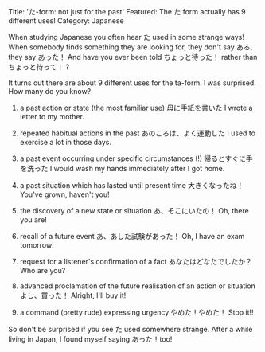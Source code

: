Title: 'た-form: not just for the past'
Featured: The た form actually has 9 different uses!
Category: Japanese

When studying Japanese you often hear た used in some strange ways! When
somebody finds something they are looking for, they don't say ある, they say
あった！ And have you ever been told ちょっと待った！ rather than
ちょっと待って！ ?

It turns out there are about 9 different uses for the ta-form. I was surprised.
How many do you know?

1. a past action or state (the most familiar use) 母に手紙を書いた I wrote a
   letter to my mother.

2. repeated habitual actions in the past あのころは、よく運動した I used to
   exercise a lot in those days.

3. a past event occurring under specific circumstances (!)
   帰るとすぐに手を洗った I would wash my hands immediately after I got home.

4. a past situation which has lasted until present time 大きくなったね！ You've
   grown, haven't you!

5. the discovery of a new state or situation あ、そこにいたの！ Oh, there you
   are!

6. recall of a future event あ、あした試験があった！ Oh, I have an exam
   tomorrow!

7. request for a listener's confirmation of a fact あなたはどなたでしたか？ Who
   are you?

8. advanced proclamation of the future realisation of an action or situation
   よし、買った！ Alright, I'll buy it!

9. a command (pretty rude) expressing urgency やめた！やめた！ Stop it!!

So don't be surprised if you see た used somewhere strange. After a while
living in Japan, I found myself saying あった！too!
